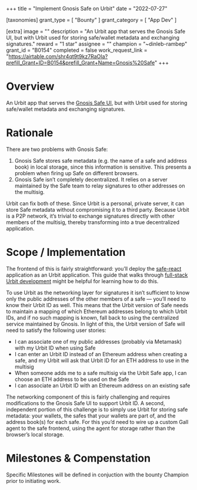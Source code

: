 +++
title = "Implement Gnosis Safe on Urbit"
date = "2022-07-27"

[taxonomies]
grant_type = [ "Bounty" ]
grant_category = [ "App Dev" ]

[extra]
image = ""
description = "An Urbit app that serves the Gnosis Safe UI, but with Urbit used for storing safe/wallet metadata and exchanging signatures."
reward = "1 star"
assignee = ""
champion = "~dinleb-rambep"
grant_id = "B0154"
completed = false
work_request_link = "https://airtable.com/shr4qt9t9kz7RaOIa?prefill_Grant+ID=B0154&prefill_Grant+Name=Gnosis%20Safe"
+++

# Overview

An Urbit app that serves the [Gnosis Safe UI](https://gnosis-safe.io), but with Urbit used for storing safe/wallet metadata and exchanging signatures.

# Rationale

There are two problems with Gnosis Safe:

1. Gnosis Safe stores safe metadata (e.g. the name of a safe and address book) in local storage, since this information is sensitive. This presents a problem when firing up Safe on different browsers.
2. Gnosis Safe isn’t completely decentralized. It relies on a server maintained by the Safe team to relay signatures to other addresses on the multisig.

Urbit can fix both of these. Since Urbit is a personal, private server, it can store Safe metadata without compromising it to a third party. Because Urbit is a P2P network, it’s trivial to exchange signatures directly with other members of the multisig, thereby transforming into a true decentralized application.

# Scope / Implementation

The frontend of this is fairly straightforward: you’ll deploy the [safe-react](https://github.com/safe-global/safe-react) application as an Urbit application. This guide that walks through [full-stack Urbit development](https://urbit.org/docs/userspace/full-stack/1-intro) might be helpful for learning how to do this. 

To use Urbit as the networking layer for signatures it isn’t sufficient to know only the public addresses of the other members of a safe — you’ll need to know their Urbit ID as well. This means that the Urbit version of Safe needs to maintain a mapping of which Ethereum addresses belong to which Urbit IDs, and if no such mapping is known, fall back to using the centralized service maintained by Gnosis. In light of this, the Urbit version of Safe will need to satisfy the following user stories:

- I can associate one of my public addresses (probably via Metamask) with my Urbit ID when using Safe
- I can enter an Urbit ID instead of an Ethereum address when creating a safe, and my Urbit will ask that Urbit ID for an ETH address to use in the multisig
- When someone adds me to a safe multisig via the Urbit Safe app, I can choose an ETH address to be used on the Safe
- I can associate an Urbit ID with an Ethereum address on an existing safe

The networking component of this is fairly challenging and requires modifications to the Gnosis Safe UI to support Urbit ID. A second, independent portion of this challenge is to simply use Urbit for storing safe metadata: your wallets, the safes that your wallets are part of, and the address book(s) for each safe. For this you’d need to wire up a custom Gall agent to the safe frontend, using the agent for storage rather than the browser’s local storage.

# Milestones & Compenstation

Specific Milestones will be defined in conjuction with the bounty Champion prior to initiating work.
